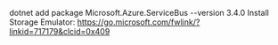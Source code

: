 dotnet add package Microsoft.Azure.ServiceBus --version 3.4.0
Install Storage Emulator: https://go.microsoft.com/fwlink/?linkid=717179&clcid=0x409